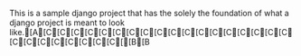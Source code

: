 This is a sample django project that has the solely the foundation of what a django project is meant to look like.[A[C[C[C[C[C[C[C[C[C[C[C[C[C[C[C[C[C[C[C[C[C[C[C[C[C[C[[B[B
